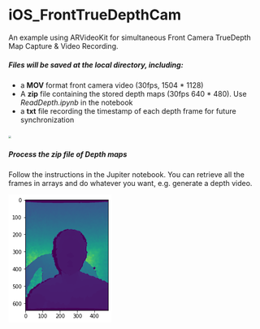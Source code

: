 # iOS_FrontTrueDepthCam

An example using ARVideoKit for simultaneous Front Camera TrueDepth Map Capture & Video Recording.



##### Files will be saved at the local directory, including:

* a **MOV** format front camera video (30fps, 1504 * 1128)
* A **zip** file containing the stored depth maps (30fps 640 * 480). Use *ReadDepth.ipynb* in the notebook
* a **txt** file recording the timestamp of each depth frame for future synchronization



<img src="https://github.com/dirk61/iOS_FrontTrueDepthCam/blob/master/images/IMG_3965.PNG" style="zoom:30%;" />



##### Process the zip file of Depth maps

Follow the instructions in the Jupiter notebook. You can retrieve all the frames in arrays and do whatever you want, e.g. generate a depth video.

<img src="https://github.com/dirk61/iOS_FrontTrueDepthCam/blob/master/images/c4009b90-529c-4f15-85d7-924b95d1777c.png" />
